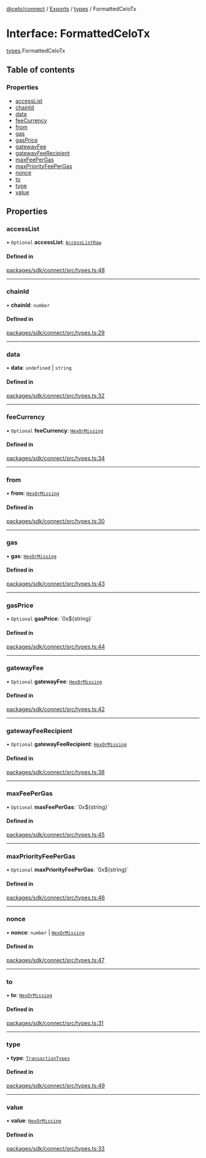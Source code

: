 [@celo/connect](../README.md) / [Exports](../modules.md) / [types](../modules/types.md) / FormattedCeloTx

# Interface: FormattedCeloTx

[types](../modules/types.md).FormattedCeloTx

## Table of contents

### Properties

- [accessList](types.FormattedCeloTx.md#accesslist)
- [chainId](types.FormattedCeloTx.md#chainid)
- [data](types.FormattedCeloTx.md#data)
- [feeCurrency](types.FormattedCeloTx.md#feecurrency)
- [from](types.FormattedCeloTx.md#from)
- [gas](types.FormattedCeloTx.md#gas)
- [gasPrice](types.FormattedCeloTx.md#gasprice)
- [gatewayFee](types.FormattedCeloTx.md#gatewayfee)
- [gatewayFeeRecipient](types.FormattedCeloTx.md#gatewayfeerecipient)
- [maxFeePerGas](types.FormattedCeloTx.md#maxfeepergas)
- [maxPriorityFeePerGas](types.FormattedCeloTx.md#maxpriorityfeepergas)
- [nonce](types.FormattedCeloTx.md#nonce)
- [to](types.FormattedCeloTx.md#to)
- [type](types.FormattedCeloTx.md#type)
- [value](types.FormattedCeloTx.md#value)

## Properties

### accessList

• `Optional` **accessList**: [`AccessListRaw`](../modules/types.md#accesslistraw)

#### Defined in

[packages/sdk/connect/src/types.ts:48](https://github.com/celo-org/developer-tooling/blob/master/packages/sdk/connect/src/types.ts#L48)

___

### chainId

• **chainId**: `number`

#### Defined in

[packages/sdk/connect/src/types.ts:29](https://github.com/celo-org/developer-tooling/blob/master/packages/sdk/connect/src/types.ts#L29)

___

### data

• **data**: `undefined` \| `string`

#### Defined in

[packages/sdk/connect/src/types.ts:32](https://github.com/celo-org/developer-tooling/blob/master/packages/sdk/connect/src/types.ts#L32)

___

### feeCurrency

• `Optional` **feeCurrency**: [`HexOrMissing`](../modules/types.md#hexormissing)

#### Defined in

[packages/sdk/connect/src/types.ts:34](https://github.com/celo-org/developer-tooling/blob/master/packages/sdk/connect/src/types.ts#L34)

___

### from

• **from**: [`HexOrMissing`](../modules/types.md#hexormissing)

#### Defined in

[packages/sdk/connect/src/types.ts:30](https://github.com/celo-org/developer-tooling/blob/master/packages/sdk/connect/src/types.ts#L30)

___

### gas

• **gas**: [`HexOrMissing`](../modules/types.md#hexormissing)

#### Defined in

[packages/sdk/connect/src/types.ts:43](https://github.com/celo-org/developer-tooling/blob/master/packages/sdk/connect/src/types.ts#L43)

___

### gasPrice

• `Optional` **gasPrice**: \`0x$\{string}\`

#### Defined in

[packages/sdk/connect/src/types.ts:44](https://github.com/celo-org/developer-tooling/blob/master/packages/sdk/connect/src/types.ts#L44)

___

### gatewayFee

• `Optional` **gatewayFee**: [`HexOrMissing`](../modules/types.md#hexormissing)

#### Defined in

[packages/sdk/connect/src/types.ts:42](https://github.com/celo-org/developer-tooling/blob/master/packages/sdk/connect/src/types.ts#L42)

___

### gatewayFeeRecipient

• `Optional` **gatewayFeeRecipient**: [`HexOrMissing`](../modules/types.md#hexormissing)

#### Defined in

[packages/sdk/connect/src/types.ts:38](https://github.com/celo-org/developer-tooling/blob/master/packages/sdk/connect/src/types.ts#L38)

___

### maxFeePerGas

• `Optional` **maxFeePerGas**: \`0x$\{string}\`

#### Defined in

[packages/sdk/connect/src/types.ts:45](https://github.com/celo-org/developer-tooling/blob/master/packages/sdk/connect/src/types.ts#L45)

___

### maxPriorityFeePerGas

• `Optional` **maxPriorityFeePerGas**: \`0x$\{string}\`

#### Defined in

[packages/sdk/connect/src/types.ts:46](https://github.com/celo-org/developer-tooling/blob/master/packages/sdk/connect/src/types.ts#L46)

___

### nonce

• **nonce**: `number` \| [`HexOrMissing`](../modules/types.md#hexormissing)

#### Defined in

[packages/sdk/connect/src/types.ts:47](https://github.com/celo-org/developer-tooling/blob/master/packages/sdk/connect/src/types.ts#L47)

___

### to

• **to**: [`HexOrMissing`](../modules/types.md#hexormissing)

#### Defined in

[packages/sdk/connect/src/types.ts:31](https://github.com/celo-org/developer-tooling/blob/master/packages/sdk/connect/src/types.ts#L31)

___

### type

• **type**: [`TransactionTypes`](../modules/types.md#transactiontypes)

#### Defined in

[packages/sdk/connect/src/types.ts:49](https://github.com/celo-org/developer-tooling/blob/master/packages/sdk/connect/src/types.ts#L49)

___

### value

• **value**: [`HexOrMissing`](../modules/types.md#hexormissing)

#### Defined in

[packages/sdk/connect/src/types.ts:33](https://github.com/celo-org/developer-tooling/blob/master/packages/sdk/connect/src/types.ts#L33)
